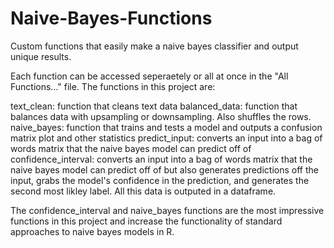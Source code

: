 # Naive-Bayes-Functions
Custom functions that easily make a naive bayes classifier and output unique results. 


Each function can be accessed seperaetely or all at once in the "All Functions..." file. The functions in this project are: 

text_clean: function that cleans text data
balanced_data: function that balances data with upsampling or downsampling. Also shuffles the rows. 
naive_bayes: function that trains and tests a model and outputs a confusion matrix plot and other statistics
predict_input: converts an input into a bag of words matrix that the naive bayes model can predict off of 
confidence_interval: converts an input into a bag of words matrix that the naive bayes model can predict off of but also generates predictions off the input, grabs the model's confidence in the prediction, and generates the second most likley label. All this data is outputed in a dataframe. 

The confidence_interval and naive_bayes functions are the most impressive functions in this project and increase the functionality of standard approaches to naive bayes models in R. 
